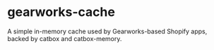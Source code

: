 # gearworks-cache
A simple in-memory cache used by Gearworks-based Shopify apps, backed by catbox and catbox-memory.
